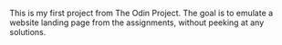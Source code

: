 This is my first project from The Odin Project. The goal is to emulate a website landing page from the assignments, without peeking at any solutions.
